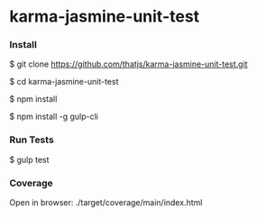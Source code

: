 # karma-jasmine-unit-test

### Install

$ git clone https://github.com/thatjs/karma-jasmine-unit-test.git

$ cd karma-jasmine-unit-test

$ npm install

$ npm install -g gulp-cli

### Run Tests

$ gulp test

### Coverage

Open in browser: ./target/coverage/main/index.html

